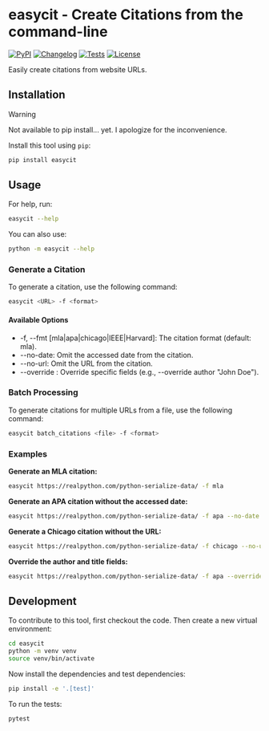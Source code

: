 # easycit - Create Citations from the command-line

[![PyPI](https://img.shields.io/pypi/v/easycit.svg)](https://pypi.org/project/easycit/)
[![Changelog](https://img.shields.io/github/v/release/Scarvy/easycit?include_prereleases&label=changelog)](https://github.com/Scarvy/easycit/releases)
[![Tests](https://github.com/Scarvy/easycit/actions/workflows/test.yml/badge.svg)](https://github.com/Scarvy/easycit/actions/workflows/test.yml)
[![License](https://img.shields.io/badge/license-Apache%202.0-blue.svg)](https://github.com/Scarvy/easycit/blob/master/LICENSE)

Easily create citations from website URLs.

## Installation

> [!WARNING]
> Not available to pip install... yet. I apologize for the inconvenience.

Install this tool using `pip`:
```bash
pip install easycit
```
## Usage

For help, run:
```bash
easycit --help
```
You can also use:
```bash
python -m easycit --help
```

### Generate a Citation

To generate a citation, use the following command:

```bash
easycit <URL> -f <format>
```

#### Available Options

* -f, --fmt [mla|apa|chicago|IEEE|Harvard]: The citation format (default: mla).
* --no-date: Omit the accessed date from the citation.
* --no-url: Omit the URL from the citation.
* --override <field> <value>: Override specific fields (e.g., --override author "John Doe").

### Batch Processing
To generate citations for multiple URLs from a file, use the following command:

```bash
easycit batch_citations <file> -f <format>
```

### Examples

**Generate an MLA citation:**

```bash
easycit https://realpython.com/python-serialize-data/ -f mla
```

**Generate an APA citation without the accessed date:**

```bash
easycit https://realpython.com/python-serialize-data/ -f apa --no-date
```

**Generate a Chicago citation without the URL:**

```bash
easycit https://realpython.com/python-serialize-data/ -f chicago --no-url
```

**Override the author and title fields:**

```bash
easycit https://realpython.com/python-serialize-data/ -f apa --override author "John Doe"
```

## Development

To contribute to this tool, first checkout the code. Then create a new virtual environment:
```bash
cd easycit
python -m venv venv
source venv/bin/activate
```
Now install the dependencies and test dependencies:
```bash
pip install -e '.[test]'
```
To run the tests:
```bash
pytest
```
